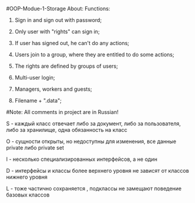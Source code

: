 #OOP-Modue-1-Storage
About:
Functions:

1) Sign in and sign out with password;

2) Only user with "rights" can sign in;

3) If user has signed out, he can't do any actions;

4) Users join to a group, where they are entitled to do some actions;

5) The rights are defined by groups of users;

6) Multi-user login;

7) Managers, workers and guests;

8) Filename + ".data";

#Note:
All comments in project are in Russian!

S - каждый класс отвечает либо за документ, либо за пользователя, либо за хранилище, одна обязанность на класс

O - сущности открыты, но недоступны для изменения, все данные private либо private set

I -  несколько специализированных интерфейсов, а не один

D - интерфейсы и классы более верхнего уровня не зависят от классов нижнего уровня

L - тоже частично сохраняется , подклассы не замещают поведение базовых классов
